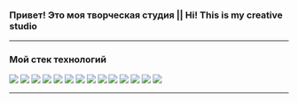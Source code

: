 ### Привет! Это моя творческая студия || Hi! This is my creative studio
______________________________________________________
### Мой стек технологий
<img src="https://img.shields.io/badge/HTML-black?style=for-the-badge&logo=HTML5&logoColor=orange"/> <img src="https://img.shields.io/badge/CSS-black?style=for-the-badge&logo=CSS3&logoColor=blue"/> <img src="https://img.shields.io/badge/SASS-black?style=for-the-badge&logo=SASS&logoColor=pink"/> <img src="https://img.shields.io/badge/JAVASCRIPT-black?style=for-the-badge&logo=JAVASCRIPT&logoColor=yellow"/> <img src="https://img.shields.io/badge/NODE-black?style=for-the-badge&logo=Node.js&logoColor=#339933"/> <img src="https://img.shields.io/badge/REACT-black?style=for-the-badge&logo=REACT&logoColor=#61DAFB"/> <img src="https://img.shields.io/badge/REDUX-black?style=for-the-badge&logo=Redux&logoColor=#764ABC"/> <img src="https://img.shields.io/badge/NEXT.JS-black?style=for-the-badge&logo=Next.js&logoColor=#white"/> <img src="https://img.shields.io/badge/TYPESCRIPT-black?style=for-the-badge&logo=TypeScript&logoColor=#3178C6"/> <img src="https://img.shields.io/badge/VUE-black?style=for-the-badge&logo=Vue.js&logoColor=#4FC08D"/>
<img src="https://img.shields.io/badge/PostgreSQL-black?style=for-the-badge&logo=PostgreSQL&logoColor=#4169E1"/> <img src="https://img.shields.io/badge/NestJS-black?style=for-the-badge&logo=NestJS&logoColor=#E0234E"/> <img src="https://img.shields.io/badge/MongoDB-black?style=for-the-badge&logo=MongoDB&logoColor=#47A248"/> <img src="https://img.shields.io/badge/Postman-black?style=for-the-badge&logo=Postman&logoColor=#FF6C37"/>

______________________________________________________
